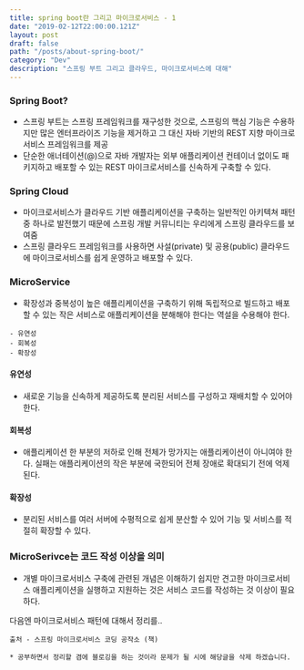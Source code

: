 ```yaml
---
title: spring boot란 그리고 마이크로서비스 - 1
date: "2019-02-12T22:00:00.121Z"
layout: post
draft: false
path: "/posts/about-spring-boot/"
category: "Dev"
description: "스프링 부트 그리고 클라우드, 마이크로서비스에 대해"
---
```


### Spring Boot?
- 스프링 부트는 스프링 프레임워크를 재구성한 것으로, 스프링의 핵심 기능은 수용하지만 많은 엔터프라이즈 기능을 제거하고 그 대신 자바 기반의 REST 지향 마이크로서비스 프레임워크를 제공
- 단순한 애너테이션(@)으로 자바 개발자는 외부 애플리케이션 컨테이너 없이도 패키지하고 배포할 수 있는 REST 마이크로서비스를 신속하게 구축할 수 있다.

### Spring Cloud
- 마이크로서비스가 클라우드 기반 애플리케이션을 구축하는 일반적인 아키텍쳐 패턴 중 하나로 발전했기 때문에 스프링 개발 커뮤니티는 우리에게 스프링 클라우드를 보여줌
- 스프링 클라우드 프레임워크를 사용하면 사설(private) 및 공용(public) 클라우드에 마이크로서비스를 쉽게 운영하고 배포할 수 있다.

### MicroService
- 확장성과 중복성이 높은 애플리케이션을 구축하기 위해 독립적으로 빌드하고 배포할 수 있는 작은 서비스로 애플리케이션을 분해해야 한다는 역설을 수용해야 한다.
```
- 유연성
- 회복성
- 확장성
```

#### 유연성
- 새로운 기능을 신속하게 제공하도록 분리된 서비스를 구성하고 재배치할 수 있어야 한다.

#### 회복성
- 애플리케이션 한 부분의 저하로 인해 전체가 망가지는 애플리케이션이 아니여야 한다. 실패는 애플리케이션의 작은 부분에 국한되어 전체 장애로 확대되기 전에 억제된다.

#### 확장성
- 분리된 서비스를 여러 서버에 수평적으로 쉽게 분산할 수 있어 기능 및 서비스를 적절히 확장할 수 있다.


### MicroSerivce는 코드 작성 이상을 의미
- 개별 마이크로서비스 구축에 관련된 개념은 이해하기 쉽지만 견고한 마이크로서비스 애플리케이션을 실행하고 지원하는 것은 서비스 코드를 작성하는 것 이상이 필요하다.

다음엔 마이크로서비스 패턴에 대해서 정리를..

```
출처 - 스프링 마이크로서비스 코딩 공작소 (책)

* 공부하면서 정리할 겸에 블로깅을 하는 것이라 문제가 될 시에 해당글을 삭제 하겠습니다.
```
